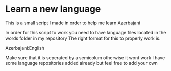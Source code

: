 # Learn a new language
This is a small script I made in order to help me learn Azerbajani

In order for this script to work you need to have language files
located in the words folder in my repository
The right format for this to properly work is.

Azerbajani:English

Make sure that it is seperated by a semicolum otherwise it wont work
I have some language repositories added already but feel free to add your own

